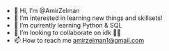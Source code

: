 - 👋 Hi, I’m @AmirZelman
- 👀 I’m interested in learning new things and skillsets!
- 🌱 I’m currently learning Python & SQL
- 💞️ I’m looking to collaborate on idk 🤷‍♂️ 
- 📫 How to reach me amirzelman1@gmail.com

<!---
AmirZelman/AmirZelman is a ✨ special ✨ repository because its `README.md` (this file) appears on your GitHub profile.
You can click the Preview link to take a look at your changes.
--->

